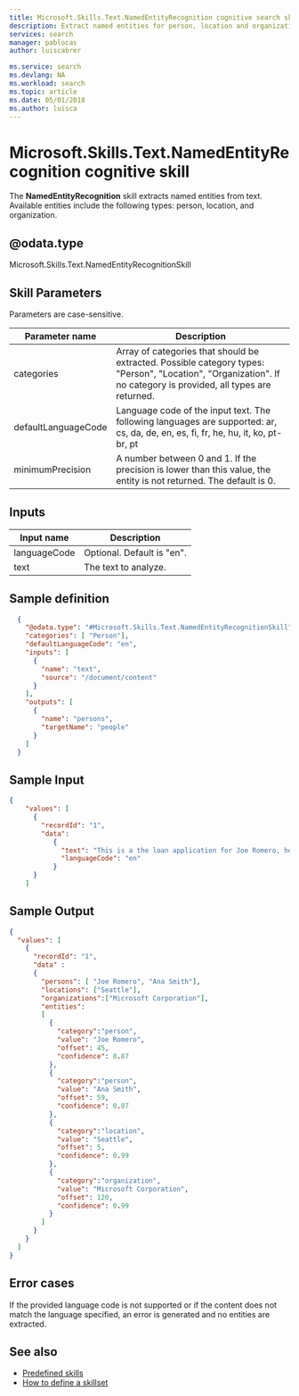 ```yaml
---
title: Microsoft.Skills.Text.NamedEntityRecognition cognitive search skill (Azure Search) | Microsoft Docs
description: Extract named entities for person, location and organization from text in an Azure Search augmentation pipeline.
services: search
manager: pablocas
author: luiscabrer

ms.service: search
ms.devlang: NA
ms.workload: search
ms.topic: article
ms.date: 05/01/2018
ms.author: luisca
---
```


#	Microsoft.Skills.Text.NamedEntityRecognition cognitive skill

The **NamedEntityRecognition** skill extracts named entities from text. Available entities include the following types: person, location, and organization.

## @odata.type  
Microsoft.Skills.Text.NamedEntityRecognitionSkill

## Skill Parameters

Parameters are case-sensitive.

| Parameter name	 | Description |
|--------------------|-------------|
| categories	| Array of categories that should be extracted.  Possible category types: "Person", "Location", "Organization". If no category is provided, all types are returned.|
|defaultLanguageCode |	Language code of the input text. The following languages are supported: ar, cs, da, de, en, es, fi, fr, he, hu, it, ko, pt-br, pt|
| minimumPrecision	| A number between 0 and 1. If the precision is lower than this value, the entity is not returned. The default is 0.|

## Inputs

| Input name	  | Description                   |
|---------------|-------------------------------|
| languageCode	| Optional. Default is "en".    |
| text          | The text to analyze.          |

##	Sample definition

```json
  {
    "@odata.type": "#Microsoft.Skills.Text.NamedEntityRecognitionSkill",
    "categories": [ "Person"],
    "defaultLanguageCode": "en",
    "inputs": [
      {
        "name": "text",
        "source": "/document/content"
      }
    ],
    "outputs": [
      {
        "name": "persons",
        "targetName": "people"
      }
    ]
  }
```
##	Sample Input

```json
{
    "values": [
      {
        "recordId": "1",
        "data":
           {
             "text": "This is a the loan application for Joe Romero, he is a Microsoft employee who was born in Chile and then moved to Australia… Ana Smith is provided as a reference.",
             "languageCode": "en"
           }
      }
    ]
```

##	Sample Output

```json
{
  "values": [
    {
      "recordId": "1",
      "data" : 
      {
        "persons": [ "Joe Romero", "Ana Smith"],
        "locations": ["Seattle"],
        "organizations":["Microsoft Corporation"],
        "entities":  
        [
          {
            "category":"person",
            "value": "Joe Romero",
            "offset": 45,
            "confidence": 0.87
          },
          {
            "category":"person",
            "value": "Ana Smith",
            "offset": 59,
            "confidence": 0.87
          },
          {
            "category":"location",
            "value": "Seattle",
            "offset": 5,
            "confidence": 0.99
          },
          {
            "category":"organization",
            "value": "Microsoft Corporation",
            "offset": 120,
            "confidence": 0.99
          }
        ]
      }
    }
  ]
}
```


## Error cases
If the provided language code is not supported or if the content does not match the language specified, an error is generated and no entities are extracted.

## See also

+ [Predefined skills](cognitive-search-predefined-skills.md)
+ [How to define a skillset](cognitive-search-defining-skillset.md)